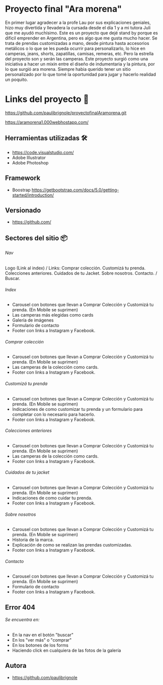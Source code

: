 # Proyecto final "Ara morena"
En primer lugar agradecer a la profe Lau por sus explicaciones geniales, hizo muy divertida y llevadera la cursada desde el día 1 y a mi tutora Juli que me ayudó muchísimo. 
Este es un proyecto que dejé stand by porque es dificil emprender en Argentina, pero es algo que me gusta mucho hacer. Se trata de prendas customizadas a mano, desde pintura hasta accesorios metálicos o lo que se les pueda ocurrir para personalizarlo, lo hice en camperas, jeans, shorts, zapatillas, camisas, remeras, etc. Pero la estrella del proyecto son y serán las camperas. Este proyecto surgió como una iniciativa a hacer un mixin entre el diseño de indumentaria y la pintura, por lo que surgió ara morena. Siempre habia querido tener un sitio personalizado por lo que tomé la oportunidad para jugar y hacerlo realidad un poquito.
# Links del proyecto 🚀
https://github.com/paulibrignole/proyectofinalAramorena.git

https://aramorena1.000webhostapp.com/

## Herramientas utilizadas 🛠️
- https://code.visualstudio.com/
- Adobe Illustrator
- Adobe Photoshop
## Framework
- Boostrap https://getbootstrap.com/docs/5.0/getting-started/introduction/
## Versionado
- https://github.com/
## Sectores del sitio 📦
###### Nav
Logo (Link al index) / Links: Comprar colección. Customizá tu prenda. Colecciones anteriores. Cuidados de tu Jacket. Sobre nosotros. Contacto. / Buscar.
###### Index
- Carousel con botones que llevan a Comprar Colección y Customizá tu prenda. (En Mobile se suprimen)
- Las camperas más elegidas como cards
- Galería de imágenes
- Formulario de contacto
- Footer con links a Instagram y Facebook.
###### Comprar colección
- Carousel con botones que llevan a Comprar Colección y Customizá tu prenda. (En Mobile se suprimen)
- Las camperas de la colección como cards.
- Footer con links a Instagram y Facebook.
###### Customizá tu prenda
- Carousel con botones que llevan a Comprar Colección y Customizá tu prenda. (En Mobile se suprimen)
- Indicaciones de como customizar tu prenda y un formulario para completar con lo necesario para hacerlo. 
- Footer con links a Instagram y Facebook.
###### Colecciones anteriores
- Carousel con botones que llevan a Comprar Colección y Customizá tu prenda. (En Mobile se suprimen)
- Las camperas de la colección como cards.
- Footer con links a Instagram y Facebook.
###### Cuidados de tu jacket
- Carousel con botones que llevan a Comprar Colección y Customizá tu prenda. (En Mobile se suprimen)
- Indicaciones de como cuidar tu prenda.
- Footer con links a Instagram y Facebook.
###### Sobre nosotros
- Carousel con botones que llevan a Comprar Colección y Customizá tu prenda. (En Mobile se suprimen)
- Historia de la marca.
- Explicación de como se realizan las prendas customizadas.
- Footer con links a Instagram y Facebook.
###### Contacto
- Carousel con botones que llevan a Comprar Colección y Customizá tu prenda. (En Mobile se suprimen)
- Formulario de contacto
- Footer con links a Instagram y Facebook.

## Error 404 
###### Se encuentra en:
- En la nav en el botón "buscar"
- En los "ver más" o "comprar"
- En los botones de los forms
- Haciendo click en cualquiera de las fotos de la galería
 
 ## Autora
 - https://github.com/paulibrignole
